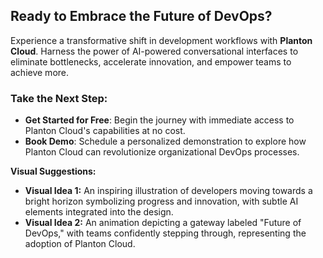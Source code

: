## Ready to Embrace the Future of DevOps?

Experience a transformative shift in development workflows with **Planton Cloud**. Harness the power of AI-powered
conversational interfaces to eliminate bottlenecks, accelerate innovation, and empower teams to achieve more.

### Take the Next Step:

- **Get Started for Free**: Begin the journey with immediate access to Planton Cloud's capabilities at no cost.
- **Book Demo**: Schedule a personalized demonstration to explore how Planton Cloud can revolutionize organizational
  DevOps processes.

**Visual Suggestions:**

- **Visual Idea 1:** An inspiring illustration of developers moving towards a bright horizon symbolizing progress and
  innovation, with subtle AI elements integrated into the design.
- **Visual Idea 2:** An animation depicting a gateway labeled "Future of DevOps," with teams confidently stepping
  through, representing the adoption of Planton Cloud.
